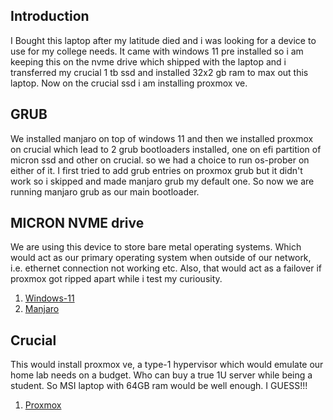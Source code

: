## Introduction 

I Bought this laptop after my latitude died and i was looking for a device to use for my college needs. It came with windows 11 pre installed so i am keeping this on the nvme drive which shipped with the laptop and i transferred my crucial 1 tb ssd and installed 32x2 gb ram to max out this laptop. Now on the crucial ssd i am installing proxmox ve. 

## GRUB 

We installed manjaro on top of windows 11 and then we installed proxmox on crucial which lead to 2 grub bootloaders installed, one on efi partition of micron ssd and other on crucial. so we had a choice to run os-prober on either of it. I first tried to add grub entries on proxmox grub but it didn't work so i skipped and made manjaro grub my default one. So now we are running manjaro grub as our main bootloader.

## MICRON NVME drive

We are using this device to store bare metal operating systems. Which would act as our primary operating system when outside of our network, i.e. ethernet connection not working etc. Also, that would act as a failover if proxmox got ripped apart while i test my curiousity. 

1. [Windows-11](./Micron-Drive/Windows-11.md)
2. [Manjaro](./Micron-Drive/Manjaro.md)

## Crucial

This would install proxmox ve, a type-1 hypervisor which would emulate our home lab needs on a budget. Who can buy a true 1U server while being a student. So MSI laptop with 64GB ram would be well enough. I GUESS!!!

1. [Proxmox](./Crucial-Drive/Proxmox.md )